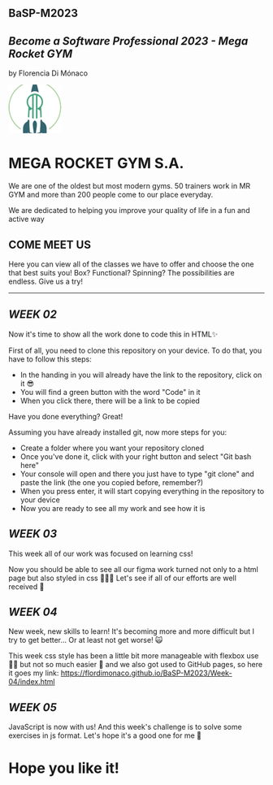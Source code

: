 ## BaSP-M2023

## _Become a Software Professional 2023 - Mega Rocket GYM_
by Florencia Di Mónaco

![Alt text](Assets/Images/logo-mega.png)
# MEGA ROCKET GYM S.A.

We are one of the oldest but most modern gyms. 
50 trainers work in MR GYM and more than 200 people come to our place everyday.

We are dedicated to helping you improve your quality of life in a fun and active way

## COME MEET US
Here you can view all of the classes we have to offer and choose the one that best suits you!
Box? Functional? Spinning? The possibilities are endless. Give us a try!

_____________________________________________________________________________________________

## _WEEK 02_

Now it's time to show all the work done to code this in HTML✨

First of all, you need to clone this repository on your device. To do that, you have to follow 
this steps:
- In the handing in you will already have the link to the repository, click on it 😎
- You will find a green button with the word "Code" in it
- When you click there, there will be a link to be copied

Have you done everything? Great!

Assuming you have already installed git, now more steps for you:
- Create a folder where you want your repository cloned
- Once you've done it, click with your right button and select "Git bash here"
- Your console will open and there you just have to type "git clone" and paste the link (the one you copied before, remember?)
- When you press enter, it will start copying everything in the repository to your device
- Now you are ready to see all my work and see how it is

## _WEEK 03_

This week all of our work was focused on learning css!

Now you should be able to see all our figma work turned not only to a html page but also styled in css 🙋🏻‍♀️
Let's see if all of our efforts are well received 🤪

## _WEEK 04_

New week, new skills to learn!
It's becoming more and more difficult but I try to get better... Or at least not get worse! 🙀

This week css style has been a little bit more manageable with flexbox use 🙌🏻 but not so much easier 👀
and we also got used to GitHub pages, so here it goes my link:
https://flordimonaco.github.io/BaSP-M2023/Week-04/index.html

## _WEEK 05_

JavaScript is now with us! And this week's challenge is to solve some exercises in js format.
Let's hope it's a good one for me 😬

# Hope you like it!